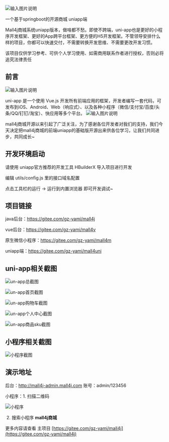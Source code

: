 ![输入图片说明](https://images.gitee.com/uploads/images/2019/0711/174845_6db7724e_5094767.png "在这里输入图片标题")




一个基于springboot的开源商城 uniapp端

Mall4j商城系统uniapp版本，做啥都不愁。即使不跨端，uni-app也是更好的小程序开发框架、更好的App跨平台框架、更方便的H5开发框架。不管领导安排什么样的项目，你都可以快速交付，不需要转换开发思维、不需要更改开发习惯。


该项目仅供学习参考、可供个人学习使用、如需商用联系作者进行授权，否则必将追究法律责任



## 前言
![输入图片说明](https://images.gitee.com/uploads/images/2021/0301/142445_a8976d9e_5094767.png "屏幕截图.png")

uni-app 是一个使用 Vue.js 开发所有前端应用的框架，开发者编写一套代码，可发布到iOS、Android、Web（响应式）、以及各种小程序（微信/支付宝/百度/头条/QQ/钉钉/淘宝）、快应用等多个平台。
![输入图片说明](https://images.gitee.com/uploads/images/2021/0301/140954_a32581f8_5094767.png "屏幕截图.png")

mall4j商城开源以来引起了广泛关注，为了感谢各位开发者对我们的支持，我们今天决定把mall4j商城的前端uniapp的基础版开源出来供各位学习，让我们共同进步，共同成长~


## 开发环境启动

请使用 uniapp官方推荐的开发工具 HBuilderX 导入项目进行开发

编辑 utils/config.js 里的接口域名配置

点击工具栏的运行 -> 运行到内置浏览器 即可开发调试~


## 项目链接

java后台：https://gitee.com/gz-yami/mall4j

vue后台：https://gitee.com/gz-yami/mall4v

原生微信小程序：https://gitee.com/gz-yami/mall4m

uniapp端：https://gitee.com/gz-yami/mall4uni


## uni-app相关截图

![un-app总截图](https://gitee.com/gz-yami/mall4uni/raw/master/static/screenshot/uniappInfo.png)

![un-app首页截图](https://gitee.com/gz-yami/mall4uni/raw/master/static/screenshot/uniappIndex.png)

![un-app购物车截图](https://gitee.com/gz-yami/mall4uni/raw/master/static/screenshot/uniappCart.png)

![un-app个人中心截图](https://gitee.com/gz-yami/mall4uni/raw/master/static/screenshot/uniappMy.png)

![un-app商品sku截图](https://gitee.com/gz-yami/mall4uni/raw/master/static/screenshot/uniappSku.png)



## 小程序相关截图

![小程序截图](https://images.gitee.com/uploads/images/2019/0706/085234_4eb7509b_5094767.jpeg "小程序截图")



## 演示地址

后台：<http://mall4j-admin.mall4j.com>  账号：admin/123456

小程序：1. 扫描二维码

![小程序](https://gitee.com/gz-yami/mall4j/raw/master/screenshot/miniQrcode.jpg)

​		2. 搜索小程序 **mall4j商城** 



更多内容请查看 主项目 [https://gitee.com/gz-yami/mall4j](https://gitee.com/gz-yami/mall4j)
